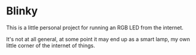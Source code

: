 Blinky
======

This is a little personal project for
running an RGB LED from the internet.

It's not at all general, at some point
it may end up as a smart lamp, my own
little corner of the internet of things.
